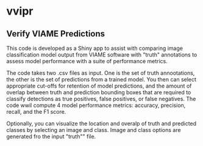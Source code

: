 #  vvipr
## Verify VIAME Predictions

This code is developed as a Shiny app to assist with comparing image classification model output from VIAME software with "truth" annotations to assess model performance with a suite of performance metrics.

The code takes two .csv files as input. One is the set of truth annootations, the other is the set of predictions from a trained model. You then can select appropriate cut-offs for retention of model predictions, and the amount of overlap between truth and prediction bounding boxes that are required to classify detections as true positives, false positives, or false negatives. The code wwil compute 4 model performance metrics: accuracy, precision, recall, and the F1 score. 

Optionally, you can visualize the location and overalp of truth and predicted classes by selecting an image and class. Image and class options are generated fro the input "truth"" file. 

